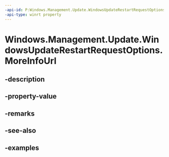 ```yaml
---
-api-id: P:Windows.Management.Update.WindowsUpdateRestartRequestOptions.MoreInfoUrl
-api-type: winrt property
---
```


# Windows.Management.Update.WindowsUpdateRestartRequestOptions.MoreInfoUrl

<!--
public System.Uri MoreInfoUrl { get; set; }
-->


## -description

## -property-value

## -remarks

## -see-also

## -examples


